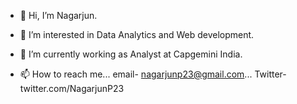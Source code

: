 - 👋 Hi, I’m Nagarjun.
- 👀 I’m interested in Data Analytics and Web development.
- 🌱 I’m currently working as Analyst at Capgemini India.

- 📫 How to reach me...
email- nagarjunp23@gmail.com...
Twitter- twitter.com/NagarjunP23

<!---
NagarjunP23/NagarjunP23 is a ✨ special ✨ repository because its `README.md` (this file) appears on your GitHub profile.
You can click the Preview link to take a look at your changes.
--->
